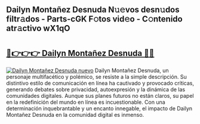 ## Dailyn Montañez Desnuda N𝚞𝚎vos desn𝚞dos filtr𝚊dos - Parts-cGK F𝚘tos vid𝚎o - C𝚘ntenido atr𝚊ctivo wX1qO

# <h2><a href="http://mb1b9l.tromn.icu/?c=Dailyn+Monta%c3%b1ez+Desnuda">🔗👉👉👉 Dailyn Montañez Desnuda 🔗🔗</a></h2>

[![Dailyn Montañez Desnuda nuevo](https://i.imgur.com/pEAQMta.gif)](http://mb1b9l.tromn.icu/?c=Dailyn+Monta%c3%b1ez+Desnuda)
Dailyn Montañez Desnuda, un personaje multifacético y polémico, se resiste a la simple descripción. Su distintivo estilo de comunicación en línea ha cautivado y provocado críticas, generando debates sobre privacidad, autoexpresión y la dinámica de las comunidades digitales. Aunque sus planes futuros no están claros, su papel en la redefinición del mundo en línea es incuestionable. Con una determinación inquebrantable y un encanto innegable, el impacto de Dailyn Montañez Desnuda en la comunidad digital es inmenso.
